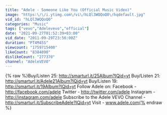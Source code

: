 ```yaml
---
title: "Adele - Someone Like You (Official Music Video)"
image: "https:\/\/i.ytimg.com\/vi\/hLQl3WQQoQ0\/hqdefault.jpg"
vid_id: "hLQl3WQQoQ0"
categories: "Music"
tags: ["vevo","Adelevevo","official"]
date: "2021-09-27T01:52:39+03:00"
vid_date: "2011-09-29T23:56:00Z"
duration: "PT4M45S"
viewcount: "1759715400"
likeCount: "8384090"
dislikeCount: "277370"
channel: "AdeleVEVO"
---
```

{% raw %}Buy/Listen 25: <a rel="nofollow" target="blank" href="http://smarturl.it/25Album?IQid=yt">http://smarturl.it/25Album?IQid=yt</a> Buy/Listen 21: <a rel="nofollow" target="blank" href="http://smarturl.it/Adele21Album?IQid=yt">http://smarturl.it/Adele21Album?IQid=yt</a> Buy/Listen 19: <a rel="nofollow" target="blank" href="http://smarturl.it/19Album?IQid=yt">http://smarturl.it/19Album?IQid=yt</a>    Follow Adele on: Facebook - <a rel="nofollow" target="blank" href="http://facebook.com/adele">http://facebook.com/adele</a> Twitter - <a rel="nofollow" target="blank" href="http://twitter.com/adele">http://twitter.com/adele</a> Instagram - <a rel="nofollow" target="blank" href="http://instagram.com/adele">http://instagram.com/adele</a> Subscribe to the Adele VEVO Channel - <a rel="nofollow" target="blank" href="http://smarturl.it/SubscribeAdele?IQid=yt">http://smarturl.it/SubscribeAdele?IQid=yt</a>   Visit - www.adele.com{% endraw %}

